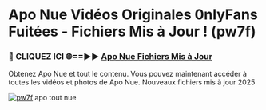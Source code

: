 # Apo Nue Vidéos Originales 0nlyFans Fuitées - Fichiers Mis à Jour ! (pw7f)

<h3>🔴 CLIQUEZ ICI 🌐==►► <a href="https://tinyurl.com/2pmr4ezf" rel="nofollow">Apo Nue Fichiers Mis à Jour</a></h3>

Obtenez Apo Nue et tout le contenu. Vous pouvez maintenant accéder à toutes les vidéos et photos de Apo Nue. Nouveaux fichiers mis à jour 2025

[![pw7f](https://i.imgur.com/6SNvagu.gif)](https://tinyurl.com/2pmr4ezf)
apo tout nue